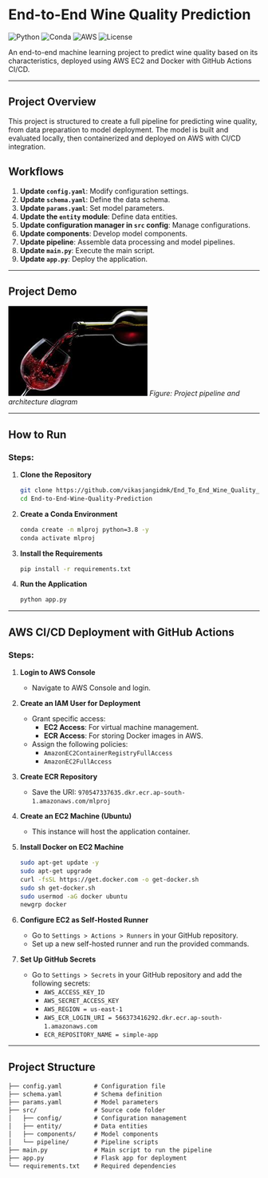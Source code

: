 # End-to-End Wine Quality Prediction

![Python](https://img.shields.io/badge/Python-3.8%2B-blue)
![Conda](https://img.shields.io/badge/Conda-environment-brightgreen)
![AWS](https://img.shields.io/badge/Deployed-AWS-orange)
![License](https://img.shields.io/badge/License-MIT-lightgrey)

An end-to-end machine learning project to predict wine quality based on its characteristics, deployed using AWS EC2 and Docker with GitHub Actions CI/CD.

---

## Project Overview

This project is structured to create a full pipeline for predicting wine quality, from data preparation to model deployment. The model is built and evaluated locally, then containerized and deployed on AWS with CI/CD integration.

## Workflows

1. **Update `config.yaml`**: Modify configuration settings.
2. **Update `schema.yaml`**: Define the data schema.
3. **Update `params.yaml`**: Set model parameters.
4. **Update the `entity` module**: Define data entities.
5. **Update configuration manager in `src` config**: Manage configurations.
6. **Update components**: Develop model components.
7. **Update pipeline**: Assemble data processing and model pipelines.
8. **Update `main.py`**: Execute the main script.
9. **Update `app.py`**: Deploy the application.

---

## Project Demo

![Project Architecture](static/assets/img/red_wine.jpg)
*Figure: Project pipeline and architecture diagram*

---

## How to Run

### Steps:

1. **Clone the Repository**
    ```bash
    git clone https://github.com/vikasjangidmk/End_To_End_Wine_Quality_Prediction.git
    cd End-to-End-Wine-Quality-Prediction
    ```

2. **Create a Conda Environment**
    ```bash
    conda create -n mlproj python=3.8 -y
    conda activate mlproj
    ```

3. **Install the Requirements**
    ```bash
    pip install -r requirements.txt
    ```

4. **Run the Application**
    ```bash
    python app.py
    ```

---

## AWS CI/CD Deployment with GitHub Actions

### Steps:

1. **Login to AWS Console**
   - Navigate to AWS Console and login.

2. **Create an IAM User for Deployment**
   - Grant specific access:
     - **EC2 Access**: For virtual machine management.
     - **ECR Access**: For storing Docker images in AWS.
   - Assign the following policies:
     - `AmazonEC2ContainerRegistryFullAccess`
     - `AmazonEC2FullAccess`

3. **Create ECR Repository**
   - Save the URI: `970547337635.dkr.ecr.ap-south-1.amazonaws.com/mlproj`

4. **Create an EC2 Machine (Ubuntu)**
   - This instance will host the application container.

5. **Install Docker on EC2 Machine**
    ```bash
    sudo apt-get update -y
    sudo apt-get upgrade
    curl -fsSL https://get.docker.com -o get-docker.sh
    sudo sh get-docker.sh
    sudo usermod -aG docker ubuntu
    newgrp docker
    ```

6. **Configure EC2 as Self-Hosted Runner**
   - Go to `Settings > Actions > Runners` in your GitHub repository.
   - Set up a new self-hosted runner and run the provided commands.

7. **Set Up GitHub Secrets**
   - Go to `Settings > Secrets` in your GitHub repository and add the following secrets:
     - `AWS_ACCESS_KEY_ID`
     - `AWS_SECRET_ACCESS_KEY`
     - `AWS_REGION = us-east-1`
     - `AWS_ECR_LOGIN_URI = 566373416292.dkr.ecr.ap-south-1.amazonaws.com`
     - `ECR_REPOSITORY_NAME = simple-app`

---

## Project Structure

```plaintext
├── config.yaml         # Configuration file
├── schema.yaml         # Schema definition
├── params.yaml         # Model parameters
├── src/                # Source code folder
│   ├── config/         # Configuration management
│   ├── entity/         # Data entities
│   ├── components/     # Model components
│   └── pipeline/       # Pipeline scripts
├── main.py             # Main script to run the pipeline
├── app.py              # Flask app for deployment
└── requirements.txt    # Required dependencies
